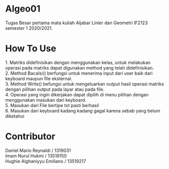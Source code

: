 <h1>Algeo01</h1>
Tugas Besar pertama mata kuliah Aljabar Linier dan Geometri IF2123 semester 1 2020/2021.

<h1>How To Use</h1>
1. Matriks didefinisikan dengan menggunakan kelas, untuk melakukan operasi pada matriks dapat digunakan method yang telah didefinisikan. <br>
2. Method BacaIsi() berfungsi untuk menerima input dari user baik dari keyboard maupun file eksternal. <br>
3. Method Write() befungsi untuk mengeluarkan output hasil operasi matriks dengan pilihan output pada layar atau pada file. <br>
4. Operasi yang ingin dikerjakan dapat dipilih di menu pilihan dengan menggunakan masukan dari keyboard. <br>
5. Masukan dari File bertipe txt pasti berhasil<br>
6. Masukan dari keyboard kadang kadang gagal karena sebab yang belum diketahui<br>

<h1>Contributor</h1>
Daniel Mario Reynaldi / 1319031 <br>
Imam Nurul Hukmi / 13519150 <br>
Hughie Alghaniyyu Emiliano / 13519217
